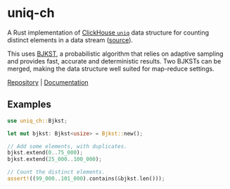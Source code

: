 # uniq-ch

A Rust implementation of [ClickHouse `uniq`][ClickHouseRefUniq] data structure
for counting distinct elements in a data stream ([source][ClickHouseSrcUniq]).

This uses [BJKST][BarYossef+02], a probabilistic algorithm that relies on
adaptive sampling and provides fast, accurate and deterministic results.
Two BJKSTs can be merged, making the data structure well suited for map-reduce
settings.

[Repository] | [Documentation]

[BarYossef+02]: https://citeseerx.ist.psu.edu/viewdoc/summary?doi=10.1.1.12.6276
[ClickHouseRefUniq]: <https://clickhouse.com/docs/en/sql-reference/aggregate-functions/reference/uniq/>
[ClickHouseSrcUniq]: <https://github.com/ClickHouse/ClickHouse/blob/894b1b163e982c6929ab451467f6e253e7e3648b/src/AggregateFunctions/UniquesHashSet.h>
[Repository]: https://github.com/vivienm/rust-uniq-ch
[Documentation]: https://vivienm.github.io/rust-uniq-ch/uniq_ch/

## Examples

```rust
use uniq_ch::Bjkst;

let mut bjkst: Bjkst<usize> = Bjkst::new();

// Add some elements, with duplicates.
bjkst.extend(0..75_000);
bjkst.extend(25_000..100_000);

// Count the distinct elements.
assert!((99_000..101_000).contains(&bjkst.len()));
```

